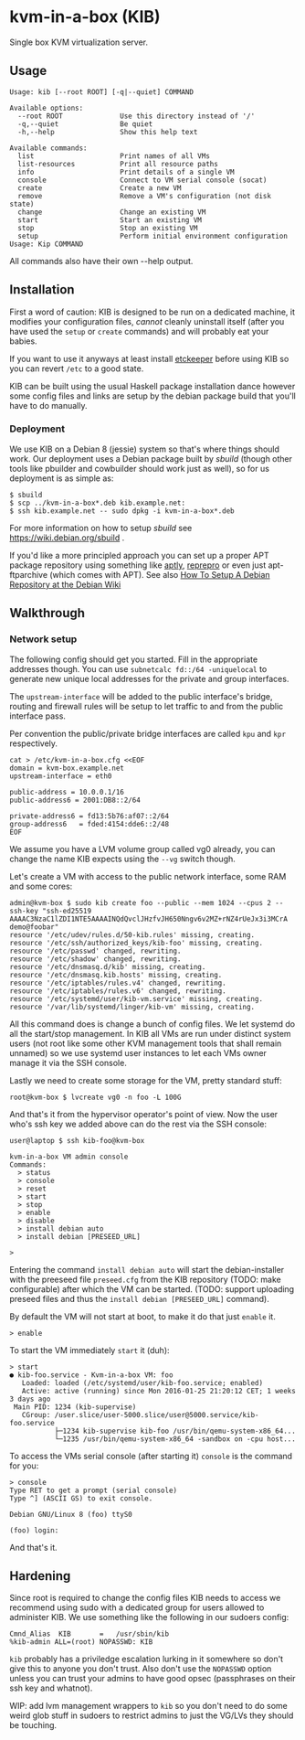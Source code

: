 kvm-in-a-box (KIB)
==================

Single box KVM virtualization server.

Usage
-----

```
Usage: kib [--root ROOT] [-q|--quiet] COMMAND

Available options:
  --root ROOT              Use this directory instead of '/'
  -q,--quiet               Be quiet
  -h,--help                Show this help text

Available commands:
  list                     Print names of all VMs
  list-resources           Print all resource paths
  info                     Print details of a single VM
  console                  Connect to VM serial console (socat)
  create                   Create a new VM
  remove                   Remove a VM's configuration (not disk state)
  change                   Change an existing VM
  start                    Start an existing VM
  stop                     Stop an existing VM
  setup                    Perform initial environment configuration
Usage: Kip COMMAND
```

All commands also have their own --help output.

Installation
------------

First a word of caution: KIB is designed to be run on a dedicated machine, it
modifies your configuration files, _cannot_ cleanly uninstall itself (after you
have used the `setup` or `create` commands) and will probably eat your babies.

If you want to use it anyways at least install
[etckeeper](https://joeyh.name/code/etckeeper/) before using KIB so you can
revert `/etc` to a good state.

KIB can be built using the usual Haskell package installation dance however some
config files and links are setup by the debian package build that you'll have to
do manually.

### Deployment

We use KIB on a Debian 8 (jessie) system so that's where things should work. Our
deployment uses a Debian package built by *sbuild* (though other tools like
pbuilder and cowbuilder should work just as well), so for us deployment is as
simple as:

```
$ sbuild
$ scp ../kvm-in-a-box*.deb kib.example.net:
$ ssh kib.example.net -- sudo dpkg -i kvm-in-a-box*.deb
```

For more information on how to setup *sbuild* see https://wiki.debian.org/sbuild .

If you'd like a more principled approach you can set up a proper APT package
repository using something like [aptly](http://www.aptly.info/),
[reprepro](https://mirrorer.alioth.debian.org/) or even just apt-ftparchive
(which comes with APT). See also
[How To Setup A Debian Repository at the Debian Wiki](https://wiki.debian.org/HowToSetupADebianRepository)

Walkthrough
-----------

### Network setup

The following config should get you started. Fill in the appropriate addresses
though. You can use `subnetcalc fd::/64 -uniquelocal` to generate new unique
local addresses for the private and group interfaces.

The `upstream-interface` will be added to the public interface's bridge, routing
and firewall rules will be setup to let traffic to and from the public interface
pass.

Per convention the public/private bridge interfaces are called `kpu` and
`kpr` respectively.


    cat > /etc/kvm-in-a-box.cfg <<EOF
    domain = kvm-box.example.net
    upstream-interface = eth0

    public-address = 10.0.0.1/16
    public-address6 = 2001:DB8::2/64

    private-address6 = fd13:5b76:af07::2/64
    group-address6   = fded:4154:dde6::2/48
    EOF




We assume you have a LVM volume group called vg0 already, you can change the
name KIB expects using the `--vg` switch though.

Let's create a VM with access to the public network interface, some RAM and some
cores:

    admin@kvm-box $ sudo kib create foo --public --mem 1024 --cpus 2 --ssh-key "ssh-ed25519 AAAAC3NzaC1lZDI1NTE5AAAAINQdQvclJHzfvJH650Nngv6v2MZ+rNZ4rUeJx3i3MCrA demo@foobar"
    resource '/etc/udev/rules.d/50-kib.rules' missing, creating.
    resource '/etc/ssh/authorized_keys/kib-foo' missing, creating.
    resource '/etc/passwd' changed, rewriting.
    resource '/etc/shadow' changed, rewriting.
    resource '/etc/dnsmasq.d/kib' missing, creating.
    resource '/etc/dnsmasq.kib.hosts' missing, creating.
    resource '/etc/iptables/rules.v4' changed, rewriting.
    resource '/etc/iptables/rules.v6' changed, rewriting.
    resource '/etc/systemd/user/kib-vm.service' missing, creating.
    resource '/var/lib/systemd/linger/kib-vm' missing, creating.

All this command does is change a bunch of config files. We let systemd do all
the start/stop management. In KIB all VMs are run under distinct system users
(not root like some other KVM management tools that shall remain unnamed) so we
use systemd user instances to let each VMs owner manage it via the SSH console.

Lastly we need to create some storage for the VM, pretty standard stuff:

    root@kvm-box $ lvcreate vg0 -n foo -L 100G


And that's it from the hypervisor operator's point of view. Now the user who's
ssh key we added above can do the rest via the SSH console:

    user@laptop $ ssh kib-foo@kvm-box

    kvm-in-a-box VM admin console
    Commands:
      > status
      > console
      > reset
      > start
      > stop
      > enable
      > disable
      > install debian auto
      > install debian [PRESEED_URL]

    >

Entering the command `install debian auto` will start the debian-installer with
the preeseed file `preseed.cfg` from the KIB repository (TODO: make
configurable) after which the VM can be started. (TODO: support uploading
preseed files and thus the `install debian [PRESEED_URL]` command).

By default the VM will not start at boot, to make it do that just `enable` it.

    > enable

To start the VM immediately `start` it (duh):

    > start
    ● kib-foo.service - Kvm-in-a-box VM: foo
       Loaded: loaded (/etc/systemd/user/kib-foo.service; enabled)
       Active: active (running) since Mon 2016-01-25 21:20:12 CET; 1 weeks 3 days ago
     Main PID: 1234 (kib-supervise)
       CGroup: /user.slice/user-5000.slice/user@5000.service/kib-foo.service
               ├─1234 kib-supervise kib-foo /usr/bin/qemu-system-x86_64...
               └─1235 /usr/bin/qemu-system-x86_64 -sandbox on -cpu host...

To access the VMs serial console (after starting it) `console` is the command
for you:

    > console
    Type RET to get a prompt (serial console)
    Type ^] (ASCII GS) to exit console.

    Debian GNU/Linux 8 (foo) ttyS0

    (foo) login:

And that's it.

Hardening
---------

Since root is required to change the config files KIB needs to access we
recommend using sudo with a dedicated group for users allowed to administer
KIB. We use something like the following in our sudoers config:

```
Cmnd_Alias  KIB       =   /usr/sbin/kib
%kib-admin ALL=(root) NOPASSWD: KIB
```

`kib` probably has a priviledge escalation lurking in it somewhere so don't give
this to anyone you don't trust. Also don't use the `NOPASSWD` option unless you
can trust your admins to have good opsec (passphrases on their ssh key and
whatnot).

WIP: add lvm management wrappers to `kib` so you don't need to do some weird
glob stuff in sudoers to restrict admins to just the VG/LVs they should be
touching.
